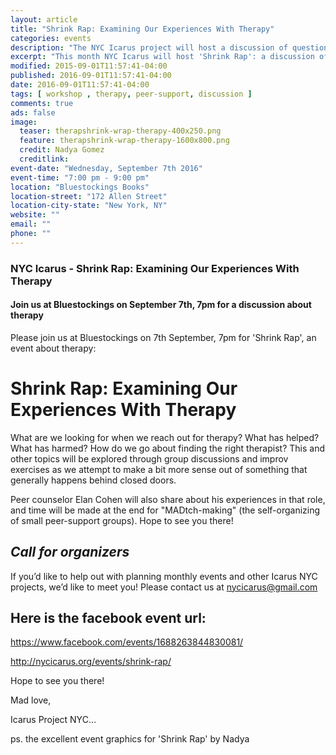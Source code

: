 ```yaml
---
layout: article
title: "Shrink Rap: Examining Our Experiences With Therapy"
categories: events
description: "The NYC Icarus project will host a discussion of questions around the topic of therapy and therapists"
excerpt: "This month NYC Icarus will host 'Shrink Rap': a discussion of questions around the topic of therapy and therapists on September 7th at 7pm at the Bluestockings Bookstore and Activist Center." 
modified: 2015-09-01T11:57:41-04:00
published: 2016-09-01T11:57:41-04:00
date: 2016-09-01T11:57:41-04:00
tags: [ workshop , therapy, peer-support, discussion ]
comments: true
ads: false
image:
  teaser: therapshrink-wrap-therapy-400x250.png
  feature: therapshrink-wrap-therapy-1600x800.png
  credit: Nadya Gomez
  creditlink: 
event-date: "Wednesday, September 7th 2016"
event-time: "7:00 pm - 9:00 pm"
location: "Bluestockings Books"
location-street: "172 Allen Street"
location-city-state: "New York, NY"
website: ""
email: ""
phone: ""
---
```


### NYC Icarus - Shrink Rap: Examining Our Experiences With Therapy

#### Join us at Bluestockings on September 7th, 7pm for a discussion about therapy

Please join us at Bluestockings on 7th September, 7pm for 'Shrink Rap', an event about therapy:

# Shrink Rap: Examining Our Experiences With Therapy
What are we looking for when we reach out for therapy? What has helped? What has harmed? How do we go about finding the right therapist? This and other topics will be explored through group discussions and improv exercises as we attempt to make a bit more sense out of something that generally happens behind closed doors.

Peer counselor Elan Cohen will also share about his experiences in that role, and time will be made at the end for "MADtch-making" (the self-organizing of small peer-support groups). Hope to see you there!

## *Call for organizers*
If you’d like to help out with planning monthly events and other Icarus NYC projects, we’d like to meet you! Please contact us at nycicarus@gmail.com

## Here is the facebook event url:
https://www.facebook.com/events/1688263844830081/

http://nycicarus.org/events/shrink-rap/
 
Hope to see you there!
 
Mad love,
 
Icarus Project NYC…

ps. the excellent event graphics for 'Shrink Rap' by Nadya
